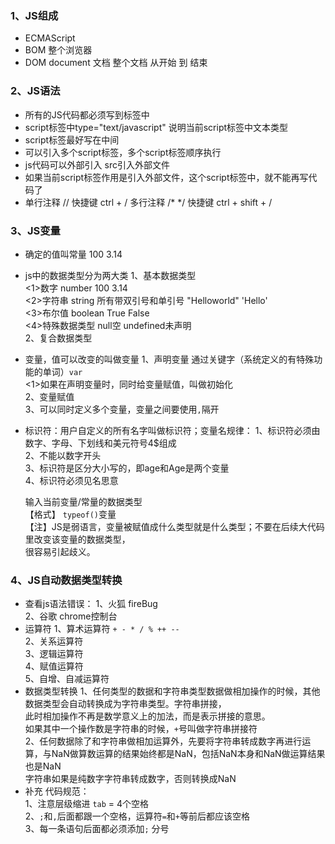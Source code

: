 ### 1、JS组成
*   ECMAScript
*   BOM  整个浏览器
*   DOM  document 文档 整个文档 从<html>开始 到 </html>结束

### 2、JS语法
*   所有的JS代码都必须写到<script></script>标签中
*   script标签中type="text/javascript" 说明当前script标签中文本类型
*   script标签最好写在<head></head>中间
*   可以引入多个script标签，多个script标签顺序执行
*   js代码可以外部引入 src引入外部文件
*   如果当前script标签作用是引入外部文件，这个script标签中，就不能再写代码了
*   单行注释  //  快捷键 ctrl + /
    多行注释  /*    */  快捷键  ctrl + shift + /

### 3、JS变量
*   确定的值叫常量  100 3.14
*   js中的数据类型分为两大类
    1、基本数据类型<br>
        <1>数字 number  100  3.14<br>
        <2>字符串 string  所有带双引号和单引号 "Helloworld" 'Hello'<br>
        <3>布尔值 boolean  True False<br>
        <4>特殊数据类型  null空 undefined未声明<br>
    2、复合数据类型<br>
*   变量，值可以改变的叫做变量
    1、声明变量  通过关键字（系统定义的有特殊功能的单词）`var`<br>
        <1>如果在声明变量时，同时给变量赋值，叫做初始化<br>
    2、变量赋值<br>
    3、可以同时定义多个变量，变量之间要使用`,`隔开<br>
*   标识符：用户自定义的所有名字叫做标识符；变量名规律：
    1、标识符必须由数字、字母、下划线和美元符号4$组成<br>
    2、不能以数字开头<br>
    3、标识符是区分大小写的，即age和Age是两个变量<br>
    4、标识符必须见名思意<br>

    输入当前变量/常量的数据类型<br>
    【格式】 `typeof()`变量<br>
    【注】JS是弱语言，变量被赋值成什么类型就是什么类型；不要在后续大代码里改变该变量的数据类型，<br>
    很容易引起歧义。<br>

### 4、JS自动数据类型转换
*   查看js语法错误：
    1、火狐  fireBug<br>
    2、谷歌  chrome控制台<br>
*   运算符
    1、算术运算符 `+ - * / % ++ --`<br>
    2、关系运算符<br>
    3、逻辑运算符<br>
    4、赋值运算符<br>
    5、自增、自减运算符<br>
*   数据类型转换
    1、任何类型的数据和字符串类型数据做相加操作的时候，其他数据类型会自动转换成为字符串类型。字符串拼接，<br>
    此时相加操作不再是数学意义上的加法，而是表示拼接的意思。<br>
    如果其中一个操作数是字符串的时候，`+`号叫做字符串拼接符<br>
    2、任何数据除了和字符串做相加运算外，先要将字符串转成数字再进行运算，与NaN做算数运算的结果始终都是NaN，包括NaN本身和NaN做运算结果也是NaN<br>
    字符串如果是纯数字字符串转成数字，否则转换成NaN<br>
*   补充
    代码规范：<br>
    1、注意层级缩进 `tab` = 4个空格<br>
    2、`;`和`,`后面都跟一个空格，运算符`=`和`+`等前后都应该空格<br>
    3、每一条语句后面都必须添加`;` 分号<br>